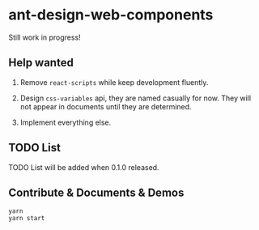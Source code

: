 # ant-design-web-components

Still work in progress!

## Help wanted

1. Remove `react-scripts` while keep development fluently.

1. Design `css-variables` api, they are named casually for now. They will not appear in documents until they are 
determined.

1. Implement everything else.

## TODO List

TODO List will be added when 0.1.0 released.

## Contribute & Documents & Demos

```shell script
yarn
yarn start
```
